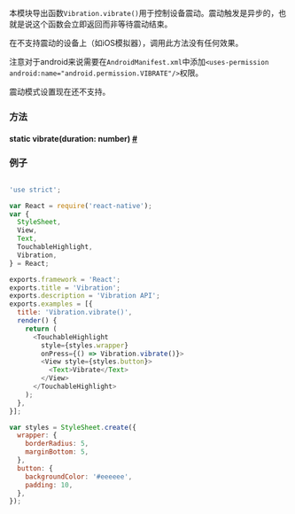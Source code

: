 本模块导出函数`Vibration.vibrate()`用于控制设备震动。震动触发是异步的，也就是说这个函数会立即返回而非等待震动结束。

在不支持震动的设备上（如iOS模拟器），调用此方法没有任何效果。

注意对于android来说需要在`AndroidManifest.xml`中添加`<uses-permission android:name="android.permission.VIBRATE"/>`权限。

震动模式设置现在还不支持。

### 方法

<div class="props">
<div class="prop"><h4 class="propTitle"><a class="anchor" name="vibrate"></a><span class="propType">static </span>vibrate<span class="propType">(duration: number)</span> <a class="hash-link" href="docs/vibration.html#vibrate">#</a></h4></div>
</div>

### 例子

```javascript  

'use strict';

var React = require('react-native');
var {
  StyleSheet,
  View,
  Text,
  TouchableHighlight,
  Vibration,
} = React;

exports.framework = 'React';
exports.title = 'Vibration';
exports.description = 'Vibration API';
exports.examples = [{
  title: 'Vibration.vibrate()',
  render() {
    return (
      <TouchableHighlight
        style={styles.wrapper}
        onPress={() => Vibration.vibrate()}>
        <View style={styles.button}>
          <Text>Vibrate</Text>
        </View>
      </TouchableHighlight>
    );
  },
}];

var styles = StyleSheet.create({
  wrapper: {
    borderRadius: 5,
    marginBottom: 5,
  },
  button: {
    backgroundColor: '#eeeeee',
    padding: 10,
  },
});

```